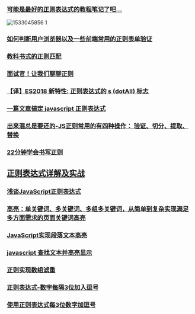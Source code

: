 ### [可能是最好的正则表达式的教程笔记了吧...](https://juejin.im/post/5b5db5b8e51d4519155720d2#comment)
![1533045856 1](https://user-images.githubusercontent.com/16753554/43464913-ca6b33c2-950e-11e8-9cb9-febe0d7d20bb.jpg)
### [如何判断用户浏览器以及一些前端常用的正则表单验证](https://juejin.im/post/5aed6da16fb9a07aac2457f6)
### [教科书式的正则匹配](https://juejin.im/post/5b0cf331f265da0905017b48)
### [面试官！让我们聊聊正则](https://juejin.im/post/5b62717ee51d4519873f858a)
### [【译】ES2018 新特性: 正则表达式的 s (dotAll) 标志](https://juejin.im/post/5b6a86f2f265da0f9c67c999)
### [一篇文章搞定 javascript 正则表达式](https://juejin.im/post/5b6adc7ee51d4534b8587560)
### [出来混总是要还的-JS正则常用的有四种操作： 验证、切分、提取、替换](https://juejin.im/post/5bcd3703518825778c497908)
### [22分钟学会书写正则](https://segmentfault.com/a/1190000016964825)
## [正则表达式详解及实战](https://juejin.im/post/5bf174396fb9a049ca36f13d)
### [浅谈JavaScript正则表达式](https://juejin.im/post/5c203a49e51d455de377202b#heading-16)
### [高亮：单关键词、多关键词、多组多关键词，从简单到复杂实现满足多方面需求的页面关键词高亮](https://juejin.im/post/5c2434856fb9a049f362269f#heading-33)
### [JavaScript实现段落文本高亮](https://www.cnblogs.com/libo0125ok/p/7810982.html)
### [javascript 查找文本并高亮显示](https://www.cnblogs.com/joyho/articles/3510388.html)
### [正则实现数组滤重](https://juejin.im/post/5c2f0220e51d455023415955)
### [正则表达式-数字每隔3位加入逗号](https://blog.csdn.net/emilyorchid/article/details/47859823)
### [使用正则表达式每3位数字加逗号](http://www.cnblogs.com/mcshell/p/5655797.html)
